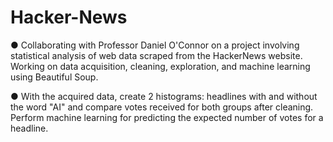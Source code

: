 # Hacker-News
● Collaborating with Professor Daniel O&#39;Connor on a project involving statistical analysis of web data scraped from the
HackerNews website. Working on data acquisition, cleaning, exploration, and machine learning using Beautiful Soup.



● With the acquired data, create 2 histograms: headlines with and without the word &quot;AI&quot; and compare votes received
for both groups after cleaning. Perform machine learning for predicting the expected number of votes for a headline.
